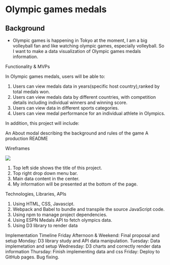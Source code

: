 # Olympic games medals

## Background
* Olympic games is happening in Tokyo at the moment, I am a big volleyball fan and like watching olympic games, especially volleyball. So I want to make a data visualization of Olympic games medals information.


Functionality & MVPs

In Olympic games medals, users will be able to:

1. Users can view medals data in years(specific host country),ranked by total medals won.
2. Users can view medals data by different countries, with competition details including individual winners and winning score.
3. Users can view data in different sports categories.
4. Users can view medal performance for an individual athlete in Olympics.

In addition, this project will include:

An About modal describing the background and rules of the game
A production README


Wireframes

<img src="https://app-leel-pro.s3.us-west-1.amazonaws.com/Homepage.png"/>

1. Top left side shows the title of this project.
2. Top right drop down menu bar.
3. Main data content in the center.
4. My information will be presented at the bottom of the page.

Technologies, Libraries, APIs
1. Using HTML, CSS, Javascipt.
2. Webpack and Babel to bundle and transpile the source JavaScript code.
3. Using npm to manage project dependencies.
4. Using ESPN Medals API to fetch olympics data.
5. Using D3 library to render data 

Implementation Timeline
Friday Afternoon & Weekend: Final proposal and setup
Monday: D3 library study and API data manipulation. 
Tuesday: Data implemetation and setup
Wednesday: D3 charts and correctly render data information
Thursday: Finish implementing data and css
Friday: Deploy to GitHub pages. Bug fixing.




